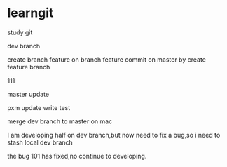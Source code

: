# learngit
study git

dev branch

create branch feature on branch feature
commit on master by create feature branch

111

master update


pxm update write test

merge dev branch to master on mac

I am developing half on dev branch,but now need to fix a bug,so i need to stash local dev branch 

the bug 101 has fixed,no continue to developing.
